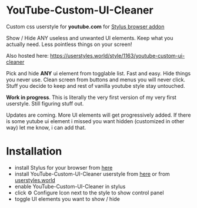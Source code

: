 # YouTube-Custom-UI-Cleaner

Custom css userstyle for **youtube.com** for [Stylus browser addon](https://add0n.com/stylus.html)

Show / Hide ANY useless and unwanted UI elements. Keep what you actually need. 
Less pointless things on your screen!

Also hosted here:
https://userstyles.world/style/1163/youtube-custom-ui-cleaner


Pick and hide **ANY** ui element from togglable list. Fast and easy.
Hide things you never use. Clean screen from buttons and menus you will never click.
Stuff you decide to keep and rest of vanilla youtube style stay untouched.

**Work in progress**. This is literally the very first version of my very first userstyle. 
Still figuring stuff out.

Updates are coming. More UI elements will get progressively added.
If there is some yutube ui element i missed you want hidden (customized in other way) let me know, i can add that.

# Installation
- install Stylus for your browser from [here](https://add0n.com/stylus.html)
- install YouTube-Custom-UI-Cleaner userstyle from [here](https://github.com/gmiwoj/YouTube-Custom-UI-Cleaner/raw/main/youtube-custom-ui-cleaner.user.css) or from [userstyles.world](https://userstyles.world/style/1163/youtube-custom-ui-cleaner)
- enable YouTube-Custom-UI-Cleaner in stylus
- click ⚙️ Configure Icon next to the style to show control panel
- toggle UI elements you want to show / hide
